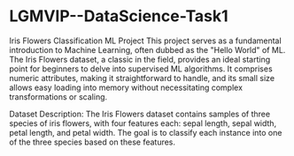 # LGMVIP--DataScience-Task1
Iris Flowers Classification ML Project
This project serves as a fundamental introduction to Machine Learning, often dubbed as the "Hello World" of ML. The Iris Flowers dataset, a classic in the field, provides an ideal starting point for beginners to delve into supervised ML algorithms. It comprises numeric attributes, making it straightforward to handle, and its small size allows easy loading into memory without necessitating complex transformations or scaling.

Dataset Description:
The Iris Flowers dataset contains samples of three species of iris flowers, with four features each: sepal length, sepal width, petal length, and petal width. The goal is to classify each instance into one of the three species based on these features.
